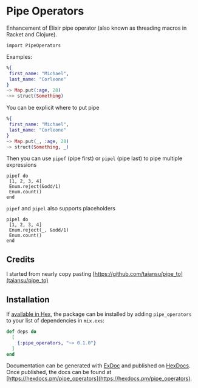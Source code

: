 # Pipe Operators

Enhancement of Elixir pipe operator (also known as threading macros in Racket and Clojure).

```
import PipeOperators
```

Examples:

```elixir
%{
 first_name: "Michael",
 last_name: "Corleone"
}
~> Map.put(:age, 28)
~>> struct(Something)
```

You can be explicit where to put pipe


```elixir
%{
 first_name: "Michael",
 last_name: "Corleone"
}
~> Map.put(_, :age, 28)
~> struct(Something, _)
```

Then you can use `pipef` (pipe first) or `pipel` (pipe last) to pipe multiple expressions


```
pipef do
 [1, 2, 3, 4]
 Enum.reject(&odd/1)
 Enum.count()
end
```

`pipef` and `pipel` also supports placeholders


```
pipel do
 [1, 2, 3, 4]
 Enum.reject(_, &odd/1)
 Enum.count()
end
```

## Credits

I started from nearly copy pasting [https://github.com/taiansu/pipe_to](taiansu/pipe_to)

## Installation

If [available in Hex](https://hex.pm/docs/publish), the package can be installed
by adding `pipe_operators` to your list of dependencies in `mix.exs`:

```elixir
def deps do
  [
    {:pipe_operators, "~> 0.1.0"}
  ]
end
```

Documentation can be generated with [ExDoc](https://github.com/elixir-lang/ex_doc)
and published on [HexDocs](https://hexdocs.pm). Once published, the docs can
be found at [https://hexdocs.pm/pipe_operators](https://hexdocs.pm/pipe_operators).
